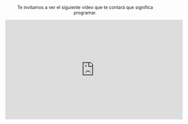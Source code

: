 <div style="text-align:center;"> 
</body>

<p>Te invitamos a ver el siguiente video que te contará que significa programar.</p>

<iframe width="560" height="315" src="https://www.youtube.com/embed/xNxiNVi2igA&rel=0" frameborder="0" allow="autoplay; encrypted-media" allowfullscreen></iframe>

</div>
<body>